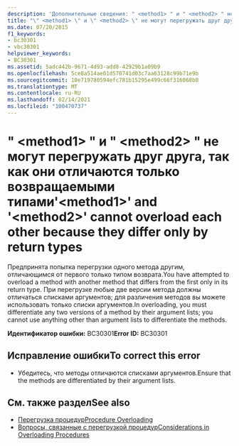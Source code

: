 ```yaml
---
description: 'Дополнительные сведения: " <method1> " и " <method2> " не могут перегружать друг друга, так как они отличаются только возвращаемыми типами'
title: "\" <method1> \" и \" <method2> \" не могут перегружать друг друга, так как они отличаются только возвращаемыми типами"
ms.date: 07/20/2015
f1_keywords:
- bc30301
- vbc30301
helpviewer_keywords:
- BC30301
ms.assetid: 5adc442b-9671-4d93-add8-42929b1a09b9
ms.openlocfilehash: 5ce8a514ae01d570741d03c7aa63128c99b71e9b
ms.sourcegitcommit: 10e719780594efc781b15295e499c66f316068b8
ms.translationtype: MT
ms.contentlocale: ru-RU
ms.lasthandoff: 02/14/2021
ms.locfileid: "100470737"
---
```

# <a name="method1-and-method2-cannot-overload-each-other-because-they-differ-only-by-return-types"></a><span data-ttu-id="b9139-103">" \<method1> " и " \<method2> " не могут перегружать друг друга, так как они отличаются только возвращаемыми типами</span><span class="sxs-lookup"><span data-stu-id="b9139-103">'\<method1>' and '\<method2>' cannot overload each other because they differ only by return types</span></span>

<span data-ttu-id="b9139-104">Предпринята попытка перегрузки одного метода другим, отличающимся от первого только типом возврата.</span><span class="sxs-lookup"><span data-stu-id="b9139-104">You have attempted to overload a method with another method that differs from the first only in its return type.</span></span> <span data-ttu-id="b9139-105">При перегрузке любые две версии метода должны отличаться списками аргументов; для различения методов вы можете использовать только списки аргументов.</span><span class="sxs-lookup"><span data-stu-id="b9139-105">In overloading, you must differentiate any two versions of a method by their argument lists; you cannot use anything other than argument lists to differentiate the methods.</span></span>  
  
 <span data-ttu-id="b9139-106">**Идентификатор ошибки:** BC30301</span><span class="sxs-lookup"><span data-stu-id="b9139-106">**Error ID:** BC30301</span></span>  
  
## <a name="to-correct-this-error"></a><span data-ttu-id="b9139-107">Исправление ошибки</span><span class="sxs-lookup"><span data-stu-id="b9139-107">To correct this error</span></span>  
  
- <span data-ttu-id="b9139-108">Убедитесь, что методы отличаются списками аргументов.</span><span class="sxs-lookup"><span data-stu-id="b9139-108">Ensure that the methods are differentiated by their argument lists.</span></span>  
  
## <a name="see-also"></a><span data-ttu-id="b9139-109">См. также раздел</span><span class="sxs-lookup"><span data-stu-id="b9139-109">See also</span></span>

- [<span data-ttu-id="b9139-110">Перегрузка процедур</span><span class="sxs-lookup"><span data-stu-id="b9139-110">Procedure Overloading</span></span>](../programming-guide/language-features/procedures/procedure-overloading.md)
- [<span data-ttu-id="b9139-111">Вопросы, связанные с перегрузкой процедур</span><span class="sxs-lookup"><span data-stu-id="b9139-111">Considerations in Overloading Procedures</span></span>](../programming-guide/language-features/procedures/considerations-in-overloading-procedures.md)
